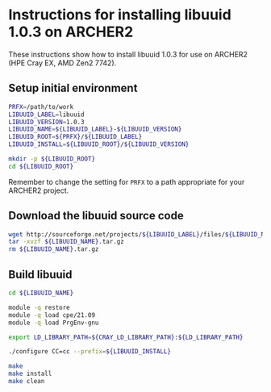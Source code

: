 Instructions for installing libuuid 1.0.3 on ARCHER2
====================================================

These instructions show how to install libuuid 1.0.3 for use on ARCHER2 (HPE Cray EX, AMD Zen2 7742).


Setup initial environment
-------------------------

```bash
PRFX=/path/to/work
LIBUUID_LABEL=libuuid
LIBUUID_VERSION=1.0.3
LIBUUID_NAME=${LIBUUID_LABEL}-${LIBUUID_VERSION}
LIBUUID_ROOT=${PRFX}/${LIBUUID_LABEL}
LIBUUID_INSTALL=${LIBUUID_ROOT}/${LIBUUID_VERSION}

mkdir -p ${LIBUUID_ROOT}
cd ${LIBUUID_ROOT}
```

Remember to change the setting for `PRFX` to a path appropriate for your ARCHER2 project.


Download the libuuid source code
--------------------------------

```bash
wget http://sourceforge.net/projects/${LIBUUID_LABEL}/files/${LIBUUID_NAME}.tar.gz
tar -xvzf ${LIBUUID_NAME}.tar.gz
rm ${LIBUUID_NAME}.tar.gz
```


Build libuuid
-------------

```bash
cd ${LIBUUID_NAME}

module -q restore
module -q load cpe/21.09
module -q load PrgEnv-gnu

export LD_LIBRARY_PATH=${CRAY_LD_LIBRARY_PATH}:${LD_LIBRARY_PATH}

./configure CC=cc --prefix=${LIBUUID_INSTALL}

make
make install
make clean
```
